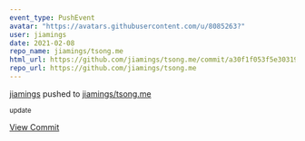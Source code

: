 ```yaml
---
event_type: PushEvent
avatar: "https://avatars.githubusercontent.com/u/8085263?"
user: jiamings
date: 2021-02-08
repo_name: jiamings/tsong.me
html_url: https://github.com/jiamings/tsong.me/commit/a30f1f053f5e303195faf9e40b6b680d2e27557a
repo_url: https://github.com/jiamings/tsong.me
---
```


<a href='https://github.com/jiamings' target='_blank'>jiamings</a> pushed to <a href='https://github.com/jiamings/tsong.me' target='_blank'>jiamings/tsong.me</a>

<small>update</small>

<a href='https://github.com/jiamings/tsong.me/commit/a30f1f053f5e303195faf9e40b6b680d2e27557a' target='_blank'>View Commit</a>